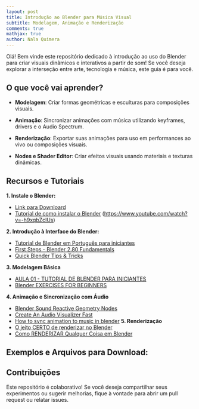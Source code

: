 ```yaml
---
layout: post
title: Introdução ao Blender para Música Visual
subtitle: Modelagem, Animação e Renderização
comments: true
mathjax: true
author: Nala Quimera
---
```

Olá! Bem vinde  este repositório dedicado à introdução ao uso do Blender para criar visuais dinâmicos e interativos a partir de som! Se você deseja explorar a interseção entre arte, tecnologia e música, este guia é para você.

## O que você vai aprender?
- **Modelagem**: Criar formas geométricas e esculturas para composições visuais.

- **Animação**: Sincronizar animações com música utilizando keyframes, drivers e o Audio Spectrum.

- **Renderização**: Exportar suas animações para uso em performances ao vivo ou composições visuais.

- **Nodes e Shader Editor**: Criar efeitos visuais usando materiais e texturas dinâmicas.


## Recursos e Tutoriais

**1. Instale o Blender:**
- [Link para Downloard](https://www.blender.org/download/)
- [Tutorial de como instalar o Blender](https://www.youtube.com/watch?v=v_0Nx-pMBlw) (https://www.youtube.com/watch?v=-h9xqbZclUs)
  
**2. Introdução à Interface do Blender:** 
- [Tutorial de Blender em Português para iniciantes](https://www.youtube.com/watch?v=G05CR_tgb_Y)
- [First Steps - Blender 2.80 Fundamentals](https://www.youtube.com/watch?v=MF1qEhBSfq4&list=PLa1F2ddGya_-UvuAqHAksYnB0qL9yWDO6)
- [Quick Blender Tips & Tricks](https://www.youtube.com/playlist?list=PLON0OoQHhALZT9lAB5foTQrfof8Llw5JF)

**3. Modelagem Básica**
- [AULA 01 - TUTORIAL DE BLENDER PARA INICIANTES](https://www.youtube.com/watch?v=ZWZcF_IcIpU&list=PL-YgB1cUwWX0faPlCEbu8NjyYpWjtgl4w)
- [Blender EXERCISES FOR BEGINNERS](https://www.youtube.com/watch?v=3uRq9-ynU6E&list=PL0LADxPpmXN5JBt8JRsFyR-CN5_1Y8OBz)

**4. Animação e Sincronização com Áudio**
- [Blender Sound Reactive Geometry Nodes](https://www.youtube.com/watch?v=XOsXZ1qDfSk)
- [Create An Audio Visualizer Fast](https://www.youtube.com/watch?v=AOP0yARiW8U)
- [How to sync animation to music in blender](https://www.youtube.com/watch?v=eFWN3x84NcU)
**5. Renderização**
- [O jeito CERTO de renderizar no Blender](https://www.youtube.com/watch?v=csjxmBFVZKs)
- [Como RENDERIZAR Qualquer Coisa em Blender](https://www.youtube.com/watch?v=zzhmD2me5nM)

## Exemplos e Arquivos para Download:

## Contribuições
Este repositório é colaborativo! Se você deseja compartilhar seus experimentos ou sugerir melhorias, fique à vontade para abrir um pull request ou relatar issues.
